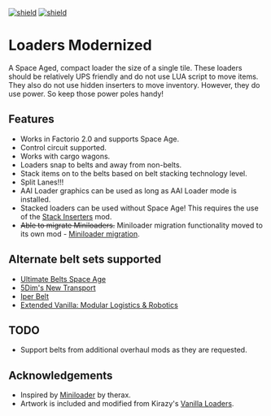 [![shield](https://img.shields.io/badge/Ko--fi-Donate%20-hotpink?logo=kofi&logoColor=white)](https://ko-fi.com/M4M2LCWTH) [![shield](https://img.shields.io/badge/dynamic/json?color=orange&label=Factorio&query=downloads_count&suffix=%20downloads&url=https%3A%2F%2Fmods.factorio.com%2Fapi%2Fmods%2Floaders-modernized)](https://mods.factorio.com/mod/loaders-modernized)

# Loaders Modernized

A Space Aged, compact loader the size of a single tile.  These loaders should be relatively UPS friendly
and do not use LUA script to move items.  They also do not use hidden inserters to move inventory.  However, they
do use power.  So keep those power poles handy!

## Features

- Works in Factorio 2.0 and supports Space Age.
- Control circuit supported.
- Works with cargo wagons.
- Loaders snap to belts and away from non-belts.
- Stack items on to the belts based on belt stacking technology level.
- Split Lanes!!!
- AAI Loader graphics can be used as long as AAI Loader mode is installed.
- Stacked loaders can be used without Space Age!  This requires the use of the [Stack Inserters](https://mods.factorio.com/mod/stack-inserters) mod.
- ~~Able to migrate Miniloaders.~~ Miniloader migration functionality moved to its own mod - [Miniloader migration](https://mods.factorio.com/mod/miniloader-migration).

## Alternate belt sets supported

- [Ultimate Belts Space Age](https://mods.factorio.com/mod/UltimateBeltsSpaceAge)
- [5Dim's New Transport](https://mods.factorio.com/mod/5dim_transport)
- [Iper Belt](https://mods.factorio.com/mod/iper-belt)
- [Extended Vanilla: Modular Logistics & Robotics](https://mods.factorio.com/mod/ev-logistics)

## TODO

- Support belts from additional overhaul mods as they are requested.

## Acknowledgements

- Inspired by [Miniloader](https://mods.factorio.com/mod/miniloader) by therax.
- Artwork is included and modified from Kirazy's [Vanilla Loaders](https://mods.factorio.com/mod/vanilla-loaders-hd).
